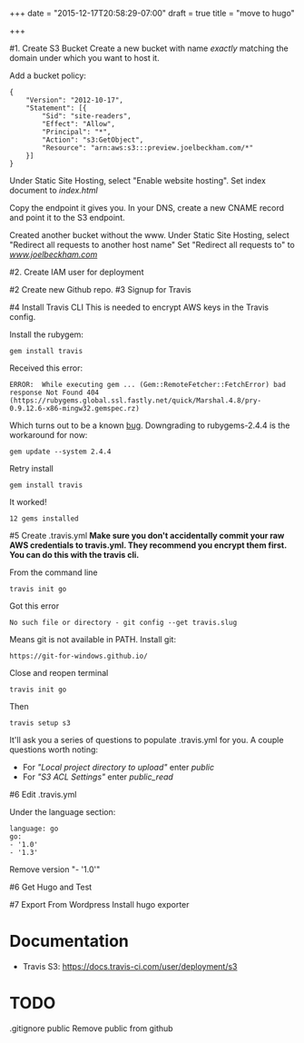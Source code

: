 +++
date = "2015-12-17T20:58:29-07:00"
draft = true
title = "move to hugo"

+++

#1. Create S3 Bucket
Create a new bucket with name _exactly_ matching the domain under which you want to host it.

Add a bucket policy:

    {
        "Version": "2012-10-17",
        "Statement": [{
            "Sid": "site-readers",
            "Effect": "Allow",
            "Principal": "*",
            "Action": "s3:GetObject",
            "Resource": "arn:aws:s3:::preview.joelbeckham.com/*"
        }]
    }

Under Static Site Hosting, select "Enable website hosting".
Set index document to _index.html_


Copy the endpoint it gives you.
In your DNS, create a new CNAME record and point it to the S3 endpoint.

Created another bucket without the www.
Under Static Site Hosting, select "Redirect all requests to another host name"
Set "Redirect all requests to" to _www.joelbeckham.com_

#2. Create IAM user for deployment


#2 Create new Github repo.
#3 Signup for Travis

#4 Install Travis CLI
This is needed to encrypt AWS keys in the Travis config.

Install the rubygem:

    gem install travis

Received this error:

    ERROR:  While executing gem ... (Gem::RemoteFetcher::FetchError) bad response Not Found 404 (https://rubygems.global.ssl.fastly.net/quick/Marshal.4.8/pry-0.9.12.6-x86-mingw32.gemspec.rz)

Which turns out to be a known [bug](https://github.com/rubygems/rubygems/issues/1120). Downgrading to rubygems-2.4.4 is the workaround for now:

    gem update --system 2.4.4

Retry install

    gem install travis

It worked!

    12 gems installed

#5 Create .travis.yml
**Make sure you don't accidentally commit your raw AWS credentials to travis.yml. They recommend you encrypt them first. You can do this with the travis cli.**

From the command line

    travis init go
       
Got this error
 
    No such file or directory - git config --get travis.slug
    
Means git is not available in PATH. Install git:

    https://git-for-windows.github.io/

Close and reopen terminal

    travis init go
    
Then 

    travis setup s3
    
It'll ask you a series of questions to populate .travis.yml for you. A couple questions worth noting:
 * For _"Local project directory to upload"_ enter _public_
 * For _"S3 ACL Settings"_ enter _public_read_
 
#6 Edit .travis.yml

Under the language section:
    
    language: go
    go:
    - '1.0'
    - '1.3'
    
Remove version "- '1.0'"


    


#6 Get Hugo and Test


#7 Export From Wordpress
Install hugo exporter




# Documentation
* Travis S3: https://docs.travis-ci.com/user/deployment/s3



# TODO
.gitignore public
Remove public from github